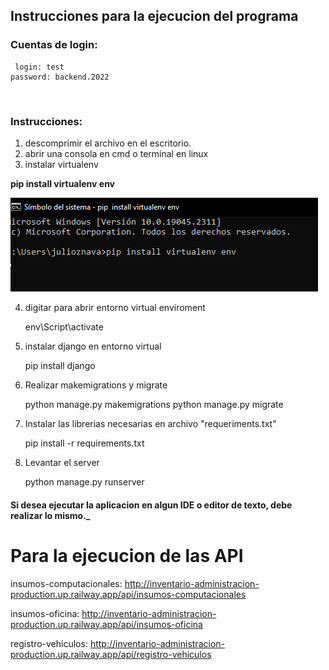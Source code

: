 <h2>Instrucciones para la ejecucion del programa</h2>
<h3>Cuentas de login: </h3>

     login: test
    password: backend.2022
<br>
<h3>Instrucciones: </h3>

1.  descomprimir el archivo en el escritorio.
2.  abrir una consola en cmd o terminal en linux
3.  instalar virtualenv

**pip install virtualenv env**

![img.png](img.png)

4. digitar para abrir entorno virtual enviroment


    env\Script\activate

5. instalar django en entorno virtual


    pip install django

6. Realizar makemigrations y migrate


    python manage.py makemigrations
    python manage.py migrate


7. Instalar las librerias necesarias en archivo "requeriments.txt"


    pip install -r requirements.txt


8. Levantar el server


    python manage.py runserver


<h4>Si desea ejecutar la aplicacion en algun IDE o editor de texto, debe realizar lo mismo._ </h4>

<h1>Para la ejecucion de las API</h1>

 insumos-computacionales: http://inventario-administracion-production.up.railway.app/api/insumos-computacionales
 
 insumos-oficina: http://inventario-administracion-production.up.railway.app/api/insumos-oficina
 
 registro-vehiculos: http://inventario-administracion-production.up.railway.app/api/registro-vehiculos
